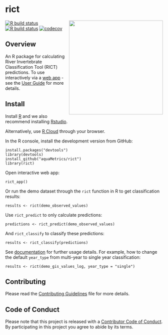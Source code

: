
<!-- README.md is generated from README.Rmd. Please edit that file -->

# rict

<img src='https://github.com/aquaMetrics/rict/blob/master/man/figures/rict_logo.png?raw=true' align="right" width="300" />

<!-- badges: start -->

[![R build
status](https://github.com/aquaMetrics/rict/workflows/R-CMD-check/badge.svg)](https://github.com/aquaMetrics/rict/actions)
[![R build
status](https://github.com/aquaMetrics/rict/workflows/test-coverage/badge.svg)](https://github.com/aquaMetrics/rict/actions)
[![codecov](https://codecov.io/gh/aquaMetrics/rict/branch/master/graph/badge.svg?token=KTezp5zwp8)](https://codecov.io/gh/aquaMetrics/rict)
<!-- badges: end -->

## Overview

An R package for calculating River Invertebrate Classification Tool
(RICT) predictions. To use interactively via a [web
app](https://rictapplications.shinyapps.io/rictapp/) - see the [User
Guide](https://aquametrics.github.io/rict/articles/user-guide.html) for
more details.

## Install

Install [R](rstats.org/install) and we also recommend installing
[Rstudio](rstudio.com/install).

Alternatively, use [R Cloud](https://rstudio.cloud) through your
browser.

In the R console, install the development version from GitHub:

    install.packages("devtools")
    library(devtools)
    install_github("aquaMetrics/rict")
    library(rict)

Open interactive web app:

    rict_app()

Or run the demo dataset through the `rict` function in R to get
classification results:

    results <- rict(demo_observed_values)

Use `rict_predict` to only calculate predictions:

    predictions <- rict_predict(demo_observed_values)

And `rict_classify` to classify these predictions:

    results <- rict_classify(predictions)

See [documentation](https://aquametrics.github.io/rict/) for further
usage details. For example, how to change the default `year_type` from
multi-year to single year classification:

    results <- rict(demo_gis_values_log, year_type = "single")

## Contributing

Please read the [Contributing Guidelines](CONTRIBUTING.md) file for more
details.

## Code of Conduct

Please note that this project is released with a [Contributor Code of
Conduct](CONDUCT.md). By participating in this project you agree to
abide by its terms.
